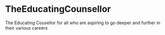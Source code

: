 # TheEducatingCounsellor
 The Educating Cousellor for all who are aspiring to go deeper and further in their various careers
